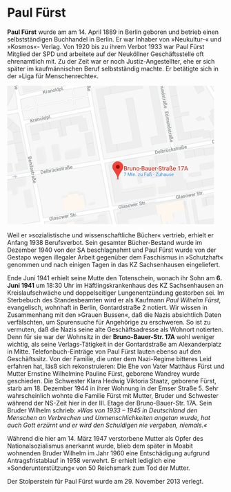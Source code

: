 # Paul Fürst

**Paul Fürst** wurde am  am 14. April 1889 in Berlin geboren und betrieb einen selbstständigen Buchhandel in Berlin. Er war Inhaber von »Neukultur-« und »Kosmos«- Verlag. Von 1920 bis zu ihrem Verbot 1933 war Paul Fürst Mitglied der SPD und arbeitete auf der Neuköllner Geschäftsstelle oft ehrenamtlich mit. Zu der Zeit war er noch Justiz-Angestellter, ehe er sich später im kaufmännischen Beruf selbstständig machte. Er betätigte sich in der »Liga für Menschenrechte«.

![Karte Bruno-Bauer-Straße 17A](images/brunobauerstrasse17a.png)

Weil er »sozialistische und wissenschaftliche Bücher« vertrieb, erhielt er Anfang 1938 Berufsverbot. Sein gesamter Bücher-Bestand wurde im Dezember 1940 von der SA beschlagnahmt und Paul Fürst wurde von der Gestapo wegen illegaler Arbeit gegenüber dem Faschismus in »Schutzhaft« genommen und nach einigen Tagen in das KZ Sachsenhausen eingeliefert.

Ende Juni 1941 erhielt seine Mutte den Totenschein, wonach ihr Sohn am **6. Juni 1941** um 18:30 Uhr im Häftlingskrankenhaus des KZ Sachsenhausen an Kreislaufschwäche und doppelseitiger Lungenentzündung gestorben sei. Im Sterbebuch des Standesbeamten wird er als Kaufmann *Paul Wilhelm Fürst*, evangelisch, wohnhaft in Berlin, Gontardstraße 2 notiert. Wir wissen in Zusammenhang mit den »Grauen Bussen«, daß die Nazis absichtlich Daten verfälschten, um Spurensuche für Angehörige zu erschweren. So ist zu vermuten, daß die Nazis seine alte Geschäftsadresse als Wohnort notierten. Denn für sie war der Wohnsitz in der **Bruno-Bauer-Str. 17A** wohl weniger wichtig, als seine Verlags-Tätigkeit in der Gontardstraße am Alexanderplatz in Mitte. Telefonbuch-Einträge von Paul Fürst lauten ebenso auf den Geschäftssitz. Von der Familie, die unter dem Nazi-Regime bitteres Leid erfahren hat, läsß sich rekonstruieren: Die Ehe von Vater Matthäus Fürst und Mutter Ernstine Wilhelmine Pauline Fürst, geborene Wandrey wurde geschieden. Die Schwester Klara Hedwig Viktoria Staatz, geborene Fürst, starb am 18. Dezember 1944 in ihrer Wohnung in der Emser Straße 5. Sehr wahrscheinlich wohnte die Familie Fürst mit Mutter, Bruder und Schwester während der NS-Zeit hier in der III. Etage der Bruno-Bauer-Str. 17A. Sein Bruder Wilhelm schrieb: *»Was von 1933 – 1945 in Deutschland den Menschen an Verbrechen und Unmenschlichkeiten angetan wurde, hat auch Gott erzürnt und er wird den Schuldigen nie vergeben, niemals.«*

Während die hier am 14. März 1947 verstorbene Mutter als Opfer des Nationalsozialismus anerkannt wurde, blieb dem später in Moabit wohnenden Bruder Wilhelm im Jahr 1960 eine Entschädigung aufgrund Antragsfristablauf in 1958 verwehrt. Er erhielt lediglich eine »Sonderunterstützung« von 50 Reichsmark zum Tod der Mutter.

Der Stolperstein für Paul Fürst wurde am 29. November 2013 verlegt.

>